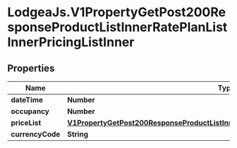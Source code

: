# LodgeaJs.V1PropertyGetPost200ResponseProductListInnerRatePlanListInnerPricingListInner

## Properties

Name | Type | Description | Notes
------------ | ------------- | ------------- | -------------
**dateTime** | **Number** |  | [optional] 
**occupancy** | **Number** |  | [optional] 
**priceList** | [**V1PropertyGetPost200ResponseProductListInnerRatePlanListInnerPricingListInnerPriceList**](V1PropertyGetPost200ResponseProductListInnerRatePlanListInnerPricingListInnerPriceList.md) |  | [optional] 
**currencyCode** | **String** |  | [optional] 


